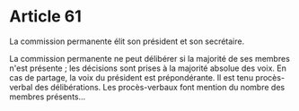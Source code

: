 # Article 61

La commission permanente élit son président et son secrétaire.

La commission permanente ne peut délibérer si la majorité de ses membres n'est présente ; les décisions sont prises à la majorité absolue des voix. En cas de partage, la voix du président est prépondérante. Il est tenu procès-verbal des délibérations. Les procès-verbaux font mention du nombre des membres présents...
